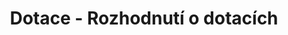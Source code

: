 ---
title: Dotace - Rozhodnutí o dotacích

data:
  csv: https://cedropendata.mfcr.cz/c3lod/Rozhodnuti.csv.gz
  rdf: https://cedropendata.mfcr.cz/c3lod/Rozhodnuti.n3.gz

---